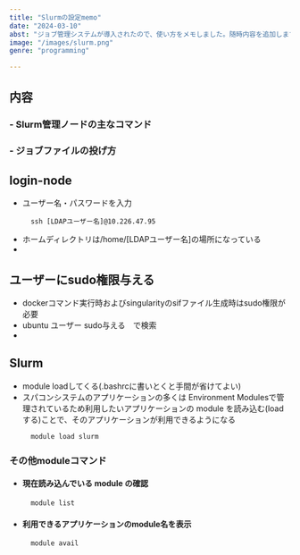 ```yaml
---
title: "Slurmの設定memo"
date: "2024-03-10"
abst: "ジョブ管理システムが導入されたので、使い方をメモしました。随時内容を追加します。"
image: "/images/slurm.png"
genre: "programming"

---
```

## 内容
### - Slurm管理ノードの主なコマンド
### - ジョブファイルの投げ方

## login-node
- ユーザー名・パスワードを入力
  ```
    ssh [LDAPユーザー名]@10.226.47.95
  ```
- ホームディレクトリは/home/[LDAPユーザー名]の場所になっている
- 
## ユーザーにsudo権限与える
- dockerコマンド実行時およびsingularityのsifファイル生成時はsudo権限が必要
- ubuntu ユーザー sudo与える　で検索
-

## Slurm
- module loadしてくる(.bashrcに書いとくと手間が省けてよい)
- スパコンシステムのアプリケーションの多くは Environment Modulesで管理されているため利用したいアプリケーションの module を読み込む(loadする)ことで、そのアプリケーションが利用できるようになる
  ```
    module load slurm
  ```

### その他moduleコマンド
- #### 現在読み込んでいる module の確認
    ```
      module list
    ```

- #### 利用できるアプリケーションのmodule名を表示
    ```
      module avail
    ```
